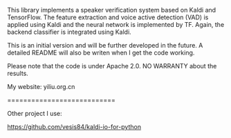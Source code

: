 This library implements a speaker verification system based on Kaldi and TensorFlow. 
The feature extraction and voice active detection (VAD) is applied using Kaldi and the neural network is implemented by TF.
Again, the backend classifier is integrated using Kaldi. 

This is an initial version and will be further developed in the future. 
A detailed README will also be writen when I get the code working.

Please note that the code is under Apache 2.0. NO WARRANTY about the results.

My website: yiliu.org.cn

===========================

Other project I use:

https://github.com/vesis84/kaldi-io-for-python